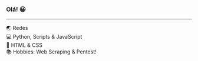 ### Olá! 😀 <br/>
<hr/>
🌏 Redes <br/>
💻 Python, Scripts & JavaScript <br/>
🚩 HTML & CSS <br/>
📚 Hobbies: Web Scraping & Pentest!
